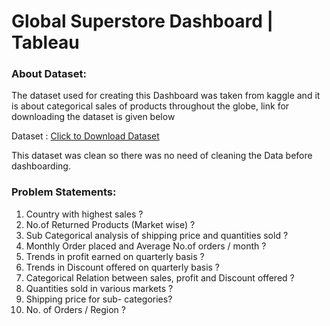 # Global Superstore Dashboard | Tableau

### About Dataset: 

The dataset used for creating this Dashboard was taken from kaggle and it is about categorical sales of products throughout the globe, link for downloading the dataset is given below

Dataset : [Click to Download Dataset](https://www.kaggle.com/gauravtopre/global-superstore-dataset)

This dataset was clean so there was no need of cleaning the Data before dashboarding.

### Problem Statements: 

1. Country with highest sales ?
2. No.of Returned Products (Market wise) ?
3. Sub Categorical analysis of shipping price and quantities sold ?
4. Monthly Order placed and Average No.of orders / month ?
5. Trends in profit earned on quarterly basis ?
6. Trends in Discount offered on quarterly basis ?
7. Categorical Relation between sales, profit and Discount offered ?
8. Quantities sold in various markets ?
9. Shipping price for sub- categories?
10. No. of Orders / Region ?

